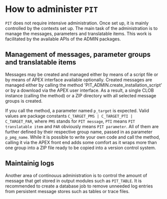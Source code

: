 # How to administer `PIT`

`PIT` does not require intensive administration. Once set up, it is mainly controlled by the contexts set up. The main task of the administration is to manage the messages, parameters and translatable items. This work is facilitated by the available APIs of the ADMIN packages.

## Management of messages, parameter groups and translatable items

Messages may be created and managed either by means of a script file or by means of APEX interface available optionally. Created messages are managed either by calling the method 'PIT_ADMIN.create_installation_script' or by a download via the APEX user interface. As a result, a single CLOB instance (calling the method) or a ZIP directory with all selected message groups is created.

If you call the method, a parameter named `p_target` is expected. Valid values are package constants `C_TARGET_PMS | C_TARGET_PTI | C_TARGET_PAR`, where `PMS` stands for `PIT message`, `PTI` means `PIT translatable item` and `PAR` obviously means `PIT parameter`. All of them are further defined by their respective group name, passed in as parameter `p_pmg_name`. While it is possible to write your own code and call the method, calling it via the APEX front end adds some comfort as it wraps more than one group into a ZIP file ready to be copied into a version control system.

## Maintainig logs

Another area of continouus administration is to control the amount of message that get stored in output modules such as `PIT_TABLE`. It is recommended to create a database job to remove unneeded log entries from persistent message stores such as tables or trace files.

